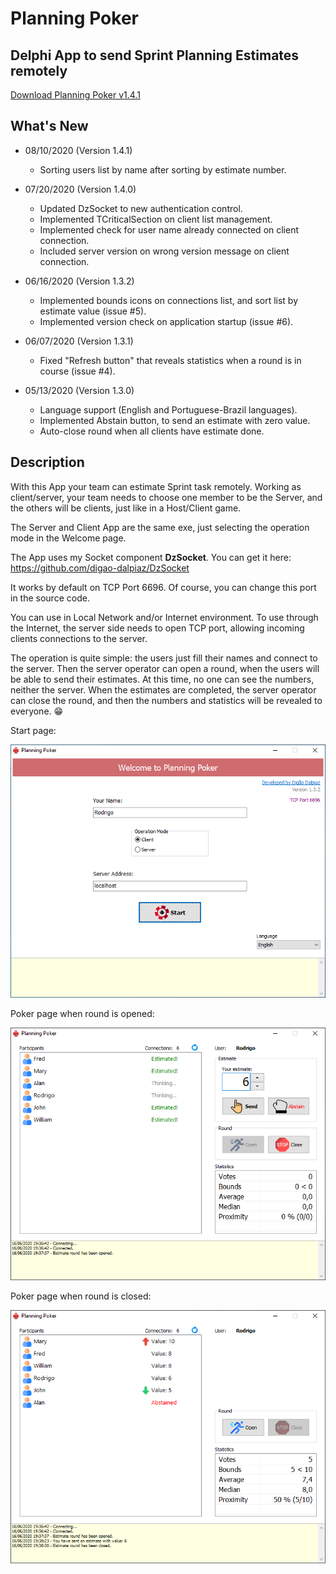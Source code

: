 
# Planning Poker

## Delphi App to send Sprint Planning Estimates remotely

[Download Planning Poker v1.4.1](https://github.com/digao-dalpiaz/Planning-Poker/releases/download/v1.4.1/PlanningPoker.exe)

## What's New

- 08/10/2020 (Version 1.4.1)

   - Sorting users list by name after sorting by estimate number.

- 07/20/2020 (Version 1.4.0)

   - Updated DzSocket to new authentication control.
   - Implemented TCriticalSection on client list management.
   - Implemented check for user name already connected on client connection.
   - Included server version on wrong version message on client connection.

- 06/16/2020 (Version 1.3.2)

   - Implemented bounds icons on connections list, and sort list by estimate value (issue #5).
   - Implemented version check on application startup (issue #6).

- 06/07/2020 (Version 1.3.1)

   - Fixed "Refresh button" that reveals statistics when a round is in course (issue #4).

- 05/13/2020 (Version 1.3.0)

   - Language support (English and Portuguese-Brazil languages).
   - Implemented Abstain button, to send an estimate with zero value.
   - Auto-close round when all clients have estimate done.

## Description

With this App your team can estimate Sprint task remotely.
Working as client/server, your team needs to choose one member to be the Server, and the others will be clients, just like in a Host/Client game.

The Server and Client App are the same exe, just selecting the operation mode in the Welcome page.

The App uses my Socket component **DzSocket**.
You can get it here: https://github.com/digao-dalpiaz/DzSocket

It works by default on TCP Port 6696. Of course, you can change this port in the source code.

You can use in Local Network and/or Internet environment. To use through the Internet, the server side needs to open TCP port, allowing incoming clients connections to the server.

The operation is quite simple: the users just fill their names and connect to the server. Then the server operator can open a round, when the users will be able to send their estimates. At this time, no one can see the numbers, neither the server. When the estimates are completed, the server operator can close the round, and then the numbers and statistics will be revealed to everyone. :grin:

Start page:

![Start Tab](images/start_tab.png)

Poker page when round is opened:

![Poker Tab Opened](images/poker_tab_opened.png)

Poker page when round is closed:

![Poker Tab Closed](images/poker_tab_closed.png)
